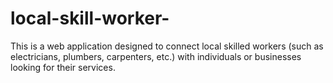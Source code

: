 # local-skill-worker-
This is a web application designed to connect local skilled workers (such as electricians, plumbers, carpenters, etc.) with individuals or businesses looking for their services.
